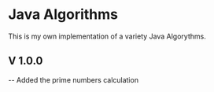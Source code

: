 Java Algorithms
=============

 This is my own implementation of a variety Java Algorythms.

 V 1.0.0
-----------
-- Added the prime numbers calculation